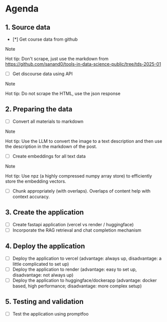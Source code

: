 # Agenda

## 1. Source data
 - [*] Get course data from github

> [!NOTE]
> Hot tip: Don't scrape, just use the markdown from https://github.com/sanand0/tools-in-data-science-public/tree/tds-2025-01
 
 - [ ] Get discourse data using API

> [!NOTE]
> Hot tip:  Do not scrape the HTML, use the json response

## 2. Preparing the data
 - [ ] Convert all materials to markdown

> [!NOTE]
> Hot tip: Use the LLM to convert the image to a text description and then use the description in the markdown of the post.

- [ ] Create embeddings for all text data

> [!NOTE]
> Hot tip: Use npz (a highly compressed numpy array store) to efficiently store the embedding vectors.

- [ ] Chunk appropriately (with overlaps). Overlaps of content help with context accuracy.

## 3. Create the application

- [ ] Create fastapi application (vercel vs render / huggingface)
- [ ] Incorporate the RAG retrieval and chat completion mechanism

## 4. Deploy the application
- [ ] Deploy the application to vercel (advantage: always up, disadvantage: a little complicated to set up)
- [ ] Deploy the application to render (advantage: easy to set up, disadvantage: not always up)
- [ ] Deploy the application to huggingface/dockerapp (advantage: docker based, high performance; disadvantage: more complex setup)

## 5. Testing and validation
- [ ] Test the application using promptfoo
